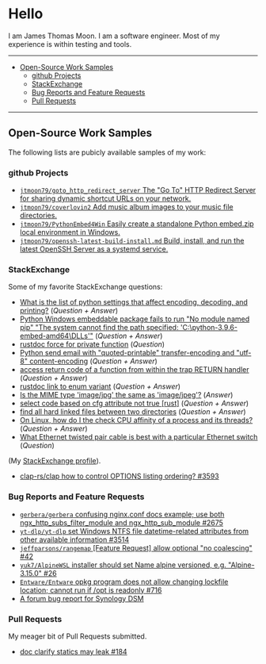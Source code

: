 <!-- omit in toc -->
# Hello

I am James Thomas Moon.
I am a software engineer.  Most of my experience is within testing and tools.

---

<!-- table of contents created by VS Code extension Markdown All In One -->

- [Open-Source Work Samples](#open-source-work-samples)
  - [github Projects](#github-projects)
  - [StackExchange](#stackexchange)
  - [Bug Reports and Feature Requests](#bug-reports-and-feature-requests)
  - [Pull Requests](#pull-requests)

---

## Open-Source Work Samples

The following lists are pubicly available samples of my work:

### github Projects

- [`jtmoon79/goto_http_redirect_server` The "Go To" HTTP Redirect Server for sharing dynamic shortcut URLs on your network.](https://github.com/jtmoon79/goto_http_redirect_server)
- [`jtmoon79/coverlovin2` Add music album images to your music file directories.](https://github.com/jtmoon79/coverlovin2)
- [`jtmoon79/PythonEmbed4Win` Easily create a standalone Python embed.zip local environment in Windows.](https://github.com/jtmoon79/PythonEmbed4Win)
- [`jtmoon79/openssh-latest-build-install.md` Build, install, and run the latest OpenSSH Server as a systemd service.](https://gist.github.com/jtmoon79/745e6df63dd14b9f2d17a662179e953a)

### StackExchange

Some of my favorite StackExchange questions:

- [What is the list of python settings that affect encoding, decoding, and printing?](https://stackoverflow.com/questions/54625182/) (_Question + Answer_)
- [Python Windows embeddable package fails to run "No module named pip" "The system cannot find the path specified: 'C:\\python-3.9.6-embed-amd64\\DLLs'"](https://stackoverflow.com/questions/68958635/python-windows-embeddable-package-fails-to-run-no-module-named-pip-the-system/68958636#68958636) (_Question + Answer_)
- [rustdoc force for private function](https://stackoverflow.com/questions/73316135/rustdoc-force-for-private-function) (_Question_)
- [Python send email with "quoted-printable" transfer-encoding and "utf-8" content-encoding](https://stackoverflow.com/questions/31714221/python-send-email-with-quoted-printable-transfer-encoding-and-utf-8-content) (_Question + Answer_)
- [access return code of a function from within the trap RETURN handler](https://stackoverflow.com/questions/32086595/access-return-code-of-a-function-from-within-the-trap-return-handler) (_Question + Answer_)
- [rustdoc link to enum variant](https://stackoverflow.com/questions/73316074/rustdoc-link-to-enum-variant/73316075#73316075) (_Question + Answer_)
- [Is the MIME type 'image/jpg' the same as 'image/jpeg'?](https://stackoverflow.com/questions/33692835/is-the-mime-type-image-jpg-the-same-as-image-jpeg/54488403#54488403) (_Answer_)
- [select code based on cfg attribute not true [rust]](https://stackoverflow.com/questions/71699737/select-code-based-on-cfg-attribute-not-true-rust/71699738#71699738) (_Question + Answer_)
- [find all hard linked files between two directories](https://unix.stackexchange.com/questions/275868/find-all-hard-linked-files-between-two-directories) (_Question + Answer_)
- [On Linux, how do I the check CPU affinity of a process and its threads?](https://serverfault.com/questions/462454/on-linux-how-do-i-the-check-cpu-affinity-of-a-process-and-its-threads/462455#462455) (_Question + Answer_)
- [What Ethernet twisted pair cable is best with a particular Ethernet switch](https://serverfault.com/questions/1089864/what-ethernet-twisted-pair-cable-is-best-with-a-particular-ethernet-switch) (_Question_)

(My [StackExchange profile](https://stackexchange.com/users/216253/jamesthomasmoon?tab=top)).

- [clap-rs/clap how to control OPTIONS listing ordering? #3593](https://github.com/clap-rs/clap/discussions/3593)

### Bug Reports and Feature Requests

- [`gerbera/gerbera` confusing nginx.conf docs example; use both ngx_http_subs_filter_module and ngx_http_sub_module #2675](https://github.com/gerbera/gerbera/issues/2675)
- [`yt-dlp/yt-dlp` set Windows NTFS file datetime-related attributes from other available information #3514](https://github.com/yt-dlp/yt-dlp/issues/3514)
- [`jeffparsons/rangemap` [Feature Request] allow optional "no coalescing" #42](https://github.com/jeffparsons/rangemap/issues/42)
- [`yuk7/AlpineWSL` installer should set Name alpine versioned, e.g. "Alpine-3.15.0" #26](https://github.com/yuk7/AlpineWSL/issues/26)
- [`Entware/Entware` opkg program does not allow changing lockfile location; cannot run if /opt is readonly #716](https://github.com/Entware/Entware/issues/716)
- [A forum bug report for Synology DSM](https://community.synology.com/enu/forum/1/post/155131)

### Pull Requests

My meager bit of Pull Requests submitted.

- [doc clarify statics may leak #184](https://github.com/Stebalien/tempfile/pull/184)
